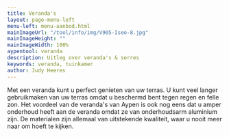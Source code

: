 ```yaml
---
title: Veranda's
layout: page-menu-left
menu-left: menu-aanbod.html
mainImageUrl: "/tool/info/img/V905-Iseo-8.jpg"
mainImageHeight: ""
mainImageWidth: 100%
aypentool: veranda
description: Uitleg over veranda's & serres
keywords: veranda, tuinkamer
author: Judy Heeres
---
```


Met een veranda kunt u perfect genieten van uw terras. U kunt veel langer gebruikmaken van uw terras omdat u beschermd bent tegen regen en felle zon. Het voordeel van de veranda's van Aypen is ook nog eens dat u amper onderhoud heeft aan de veranda omdat ze van onderhoudsarm aluminium zijn. De materialen zijn allemaal van uitstekende kwaliteit, waar u nooit meer naar om hoeft te kijken.


